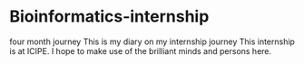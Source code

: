 # Bioinformatics-internship
four month journey
This is my diary on my internship journey
This internship is at ICIPE.
I hope to make use of the brilliant minds and persons here.
